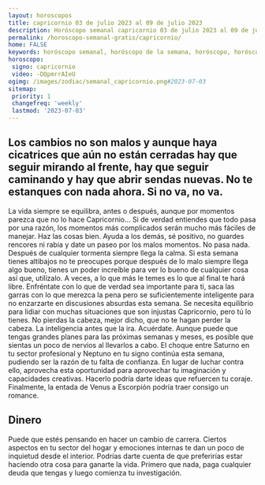 ```yaml
---
layout: horoscopos
title: capricornio 03 de julio 2023 al 09 de julio 2023 
description: Horóscopo semanal capricornio 03 de julio 2023 al 09 de julio 2023. Los cambios no son malos y aunque haya cicatrices que aún no están cerradas hay que seguir mirando al frente, hay que seguir caminando y hay que abrir sendas nuevas. No te estanques con nada ahora. Si no va, no va.
permalink: /horoscopo-semanal-gratis/capricornio/
home: FALSE
keywords: horóscopo semanal, horóscopo de la semana, horóscopo, horóscopo gratis,horóscopos, horóscopo esperanza gracia, horoscopos capricornio la semana, horóscopos gratis, Tarot, Astrologia, Zodíaco, capricornio, horoscopo gratis, semanal
horoscopo:
 signo: capricornio
 video: -DQpmrrAIeU
ogimg: /images/zodiac/semanal_capricornio.png#2023-07-03
sitemap:
 priority: 1
 changefreq: 'weekly'
 lastmod: '2023-07-03'
---
```




## Los cambios no son malos y aunque haya cicatrices que aún no están cerradas hay que seguir mirando al frente, hay que seguir caminando y hay que abrir sendas nuevas. No te estanques con nada ahora. Si no va, no va.

La vida siempre se equilibra, antes o después, aunque por momentos parezca que no lo hace Capricornio… Si de verdad entiendes que todo pasa por una razón, los momentos más complicados serán mucho más fáciles de manejar. Haz las cosas bien. Ayuda a los demás, sé positivo, no guardes rencores ni rabia y date un paseo por los malos momentos. No pasa nada. Después de cualquier tormenta siempre llega la calma. Si esta semana tienes altibajos no te preocupes porque después de lo malo siempre llega algo bueno, tienes un poder increíble para ver lo bueno de cualquier cosa así que, utilízalo. A veces, a lo que más le temes es lo que al final te hará libre. Enfréntate con lo que de verdad sea importante para ti, saca las garras con lo que merezca la pena pero se suficientemente inteligente para no enzarzarte en discusiones absurdas esta semana. Se necesita equilibrio para lidiar con muchas situaciones que son injustas Capricornio, pero tú lo tienes. No pierdas la cabeza, mejor dicho, que no te hagan perder la cabeza. La inteligencia antes que la ira. Acuérdate.
Aunque puede que tengas grandes planes para las próximas semanas y meses, es posible que sientas un poco de nervios al llevarlos a cabo. El choque entre Saturno en tu sector profesional y Neptuno en tu signo continúa esta semana, pudiendo ser la razón de tu falta de confianza. En lugar de luchar contra ello, aprovecha esta oportunidad para aprovechar tu imaginación y capacidades creativas. Hacerlo podría darte ideas que refuercen tu coraje. Finalmente, la entada de Venus a Escorpión podría traer consigo un romance.

## Dinero

Puede que estés pensando en hacer un cambio de carrera. Ciertos aspectos en tu sector del hogar y emociones internas te dan un poco de inquietud desde el interior. Podrías darte cuenta de que preferirías estar haciendo otra cosa para ganarte la vida. Primero que nada, paga cualquier deuda que tengas y luego comienza tu investigación.